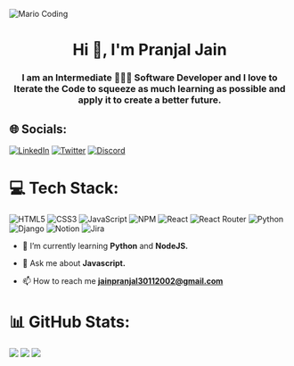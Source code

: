 ![Mario Coding](https://user-images.githubusercontent.com/105844448/214626316-af1b5198-c26c-4005-8bcf-711744e7b089.gif)
<h1 align="center">Hi 👋, I'm Pranjal Jain</h1>
<h3 align="center">I am an Intermediate 👨🏻‍💻 Software Developer and I love to Iterate the Code to squeeze as much learning as possible and apply it to create a better future.</h3>
<!-- <img align="right" alt="Coding" width="400" src="https://user-images.githubusercontent.com/105844448/214631938-f957de6d-6fb5-4694-b428-136dba9a7cbf.gif"> -->

## 🌐 Socials:
[![LinkedIn](https://img.shields.io/badge/LinkedIn-%230077B5.svg?logo=linkedin&logoColor=white)](https://www.linkedin.com/in/pranjal-jain-68848a225/) [![Twitter](https://img.shields.io/badge/Twitter-%231DA1F2.svg?logo=Twitter&logoColor=white)](https://twitter.com/yaha_pranjhol_h) [![Discord](https://img.shields.io/badge/Discord-%235865F2.svg?logo=discord&logoColor=white)](https://discord.com/users/835121203890094100)

# 💻 Tech Stack:
![HTML5](https://img.shields.io/badge/html5-%23E34F26.svg?style=for-the-badge&logo=html5&logoColor=white) ![CSS3](https://img.shields.io/badge/css3-%231572B6.svg?style=for-the-badge&logo=css3&logoColor=white) ![JavaScript](https://img.shields.io/badge/javascript-%23323330.svg?style=for-the-badge&logo=javascript&logoColor=%23F7DF1E) ![NPM](https://img.shields.io/badge/NPM-%23000000.svg?style=for-the-badge&logo=npm&logoColor=white) ![React](https://img.shields.io/badge/react-%2320232a.svg?style=for-the-badge&logo=react&logoColor=%2361DAFB) ![React Router](https://img.shields.io/badge/React_Router-CA4245?style=for-the-badge&logo=react-router&logoColor=white) ![Python](https://img.shields.io/badge/python-3670A0?style=for-the-badge&logo=python&logoColor=ffdd54) ![Django](https://img.shields.io/badge/django-%23092E20.svg?style=for-the-badge&logo=django&logoColor=white) ![Notion](https://img.shields.io/badge/Notion-%23000000.svg?style=for-the-badge&logo=notion&logoColor=white) ![Jira](https://img.shields.io/badge/jira-%230A0FFF.svg?style=for-the-badge&logo=jira&logoColor=white)

- 🌱 I’m currently learning **Python** and **NodeJS.**

- 💬 Ask me about **Javascript.**

- 📫 How to reach me **jainpranjal30112002@gmail.com**

# 📊 GitHub Stats:
![](https://github-readme-stats.vercel.app/api?username=yaha-pranjhol-hai&theme=tokyonight&hide_border=true&include_all_commits=true&count_private=true)
![](https://github-readme-streak-stats.herokuapp.com/?user=yaha-pranjhol-hai&theme=tokyonight&hide_border=true)
![](https://github-readme-stats.vercel.app/api/top-langs/?username=yaha-pranjhol-hai&theme=tokyonight&hide_border=true&include_all_commits=true&count_private=true&layout=compact)
